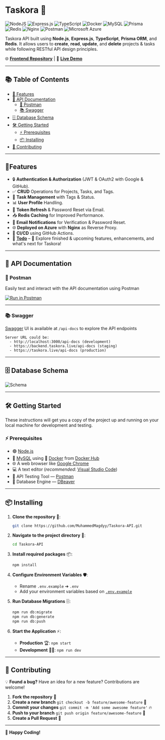 # Taskora 🚀

![NodeJS](https://img.shields.io/badge/Node.js-6DA55F?logo=node.js&logoColor=white)
![Express.js](https://img.shields.io/badge/Express.js-%23404d59.svg?logo=express&logoColor=%2361DAFB)
![TypeScript](https://img.shields.io/badge/TypeScript-3178C6?logo=typescript&logoColor=fff)
![Docker](https://img.shields.io/badge/Docker-2496ED?logo=docker&logoColor=fff)
![MySQL](https://img.shields.io/badge/MySQL-4479A1?logo=mysql&logoColor=fff)
![Prisma](https://img.shields.io/badge/Prisma-2D3748?logo=prisma&logoColor=white)
![Redis](https://img.shields.io/badge/Redis-%23DD0031.svg?logo=redis&logoColor=white)
![Nginx](https://img.shields.io/badge/Nginx-009639.svg?logo=nginx&logoColor=white)
![Postman](https://img.shields.io/badge/Postman-FF6C37?logo=postman&logoColor=white)
![Microsoft Azure](https://custom-icon-badges.demolab.com/badge/Microsoft%20Azure-0089D6?logo=msazure&logoColor=white)

Taskora API built using **Node.js**, **Express.js**, **TypeScript**, **Prisma ORM**, and **Redis**. It allows users to **create**, **read**, **update**, and **delete** projects & tasks while following RESTful API design principles.

🌐 **[Frontend Repository](https://github.com/amatter23/Taskora)** | 🚀 **[Live Demo](https://Taskora.live)**

---

## 📚 Table of Contents

- [🌟 Features](#-features)
- [📖 API Documentation](#-api-documentation)
  - [🚀 Postman](#-postman)
  - [📚 Swagger](#-swagger)
- [🗄️ Database Schema](#️-database-schema)
- [🛠️ Getting Started](#️-getting-started)
  - [⚡ Prerequisites](#-prerequisites)
  - [📦 Installing](#-installing)
- [🤝 Contributing](#-contributing)

---

## 🌟Features

- 🔒 **Authentication & Authorization** (JWT & OAuth2 with Google & GitHub).
- ✅ **CRUD** Operations for Projects, Tasks, and Tags.
- 📅 **Task Management** with Tags & Status.
- 📊 **User Profile** Handling.
- 🔄 **Token Refresh** & Password Reset via Email.
- 📥 **Redis Caching** for Improved Performance.
- 📧 **Email Notifications** for Verification & Password Reset.
- 🌐 **Deployed on Azure** with **Nginx** as Reverse Proxy.
- 🔄️ **CI/CD** using GitHub Actions.
- 📝 **[Todo](https://github.com/MuhammedMagdyy/Taskora-API/blob/main/TODO.md)** – 🚀 Explore finished & upcoming features, enhancements, and what's next for Taskora!

---

## 📖 API Documentation

### 🚀 Postman

Easily test and interact with the API documentation using Postman

[![Run in Postman](https://run.pstmn.io/button.svg)](https://documenter.getpostman.com/view/10107969/2sAYdZuZDa)

---

### 📚 Swagger

[Swagger](https://swagger.io/) UI is available at `/api-docs` to explore the API endpoints

```
Server URL could be:
  - http://localhost:3000/api-docs (development)
  - https://backend.taskora.live/api-docs (staging)
  - https://taskora.live/api-docs (production)
```

---

## 🗄️ Database Schema

![Schema](https://github.com/user-attachments/assets/1ba1fd47-79b9-4f63-af2b-c7b938d6a938)

---

## 🛠️ Getting Started

These instructions will get you a copy of the project up and running on your local machine for development and testing.

### ⚡ Prerequisites

- 🟢 [Node.js](https://nodejs.org/en)
- 🐬 [MySQL](https://www.mysql.com/downloads/) using 🐳 [Docker](https://www.docker.com/) from [Docker Hub](https://hub.docker.com/_/mysql)
- 🌐 A web browser like [Google Chrome](https://www.google.com/intl/ar_eg/chrome/)
- 💻 A text editor (_recommended_: [Visual Studio Code](https://code.visualstudio.com/download))
- 🧪 API Testing Tool — [Postman](https://www.postman.com/downloads/)
- 🐘 Database Engine — [DBeaver](https://dbeaver.io/download/)

---

## 📦 Installing

1. **Clone the repository** 🔗:

   ```bash
   git clone https://github.com/MuhammedMagdyy/Taskora-API.git
   ```

2. **Navigate to the project directory** 📁:

   ```bash
   cd Taskora-API
   ```

3. **Install required packages** 📦:

   ```bash
   npm install
   ```

4. **Configure Environment Variables** 🛡️:

   - Rename `.env.example` ➔ `.env`
   - Add your environment variables based on [`.env.example`](https://github.com/MuhammedMagdyy/Taskora-API/blob/main/.env.example)

5. **Run Database Migrations** 🗄️:

   ```bash
   npm run db:migrate
   npm run db:generate
   npm run db:push
   ```

6. **Start the Application** ⚡:
   - **Production** 🏆: `npm start`
   - **Development** 🧑‍💻: `npm run dev`

---

## 🤝 Contributing

💡 **Found a bug?** Have an idea for a new feature? Contributions are welcome!

1. **Fork the repository** 🚀
2. **Create a new branch** `git checkout -b feature/awesome-feature` 🌟
3. **Commit your changes** `git commit -m 'Add some awesome feature'` 🔥
4. **Push to your branch** `git push origin feature/awesome-feature` 🚀
5. **Create a Pull Request** 🎉

---

🚀 **Happy Coding!**
